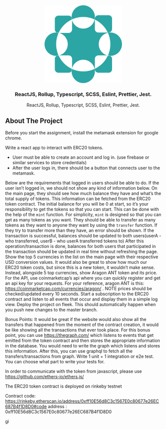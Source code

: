 <!-- PROJECT LOGO -->
<br />
<p align="center">
  <a href="https://github.com/TheBous">
    <img src="assets/reactssup.png" alt="Logo" width="250" height="250">
  </a>
  <h3 align="center">ReactJS, Rollup, Typescript, SCSS, Eslint, Prettier, Jest.</h3>
  <p align="center">
    ReactJS, Rollup, Typescript, SCSS, Eslint, Prettier, Jest.
  </p>
</p>

## About The Project

Before you start the assignment, install the metamask extension for google chrome.

Write a react app to interact with ERC20 tokens.

* User must be able to create an account and log in. (use firebase or similar services to store credentials)
* After the user logs in, there should be a button that connects user to the metamask. 

Below are the requirements that logged in users should be able to do. If the user isn’t logged in, we should not show any kind of information below.
On the main page, they should see how much balance they have and what’s the total supply of tokens. This information can be fetched from the ERC20 token contract.
The initial balance for you will be 0 at start, so it’s your responsibility to get the tokens so that you can start. This can be done with the help of the `mint` function. For simplicity, `mint` is designed so that you can get as many tokens as you want.
They should be able to transfer as many tokens as they want to anyone they want by using the `transfer` function.  If they try to transfer more than they have, an error should be shown. If the transaction is successful, balances should be updated to both users(userA - who transferred, userB - who userA transferred tokens to)
	After this operation/transaction is done, balances for both users that participated in the transaction should be updated in real time without refreshing the page.
Show the top 5 currencies in the list on the main page with their respective USD conversion values. It would also be great to show how much our ERC20 token costs, but since this is a new token, it wouldn’t make sense. Instead, alongside 5 top currencies, show Aragon ANT token and its price. For the API, use coinmarketcap’s api where you can quickly register and get an api key for your requests. For your reference, aragon ANT is this: https://coinmarketcap.com/currencies/aragon/ . NOTE prices should be checked/updated every 10 seconds.
Start a subscription to the ERC20 contract and listen to all events that occur and display them in a simple log view.
Deploy the project on fleek. This should automatically happen when you push new changes to the master branch.


Bonus Points: 
It would be great if the website would also show all the transfers that happened from the moment of the contract creation, it would be like showing all the transactions that ever took place. For this bonus point, you can use https://thegraph.com/ which listens to events that get emitted from the token contract and then stores the appropriate information in the database. You would need to write the graph which listens and stores this information. After this, you can use graphql to fetch all the transfers/transactions from graph.
Write 1 unit + 1 integration or e2e test. You can choose what part to write your tests for.

In order to communicate with the token from javascript, please use https://github.com/ethers-io/ethers.js/

The ERC20 token contract is deployed on rinkeby testnet 

Contract code: https://rinkeby.etherscan.io/address/0xff10E56d8C3c1567E0c80677e26EC687B4f1D8D0#code
address : 0xff10E56d8C3c1567E0c80677e26EC687B4f1D8D0



gi